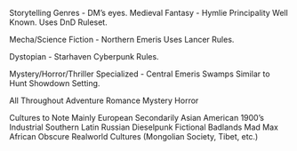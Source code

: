 Storytelling Genres - DM’s eyes.
Medieval Fantasy - Hymlie Principality
Well Known. Uses DnD Ruleset.


Mecha/Science Fiction - Northern Emeris
Uses Lancer Rules.

Dystopian - Starhaven
Cyberpunk Rules.


Mystery/Horror/Thriller Specialized - Central Emeris Swamps
Similar to Hunt Showdown Setting.

All Throughout
Adventure
Romance
Mystery
Horror

Cultures to Note
Mainly European
Secondarily Asian
American 1900’s Industrial
Southern Latin
Russian Dieselpunk
Fictional Badlands Mad Max
African
Obscure Realworld Cultures (Mongolian Society, Tibet, etc.)
